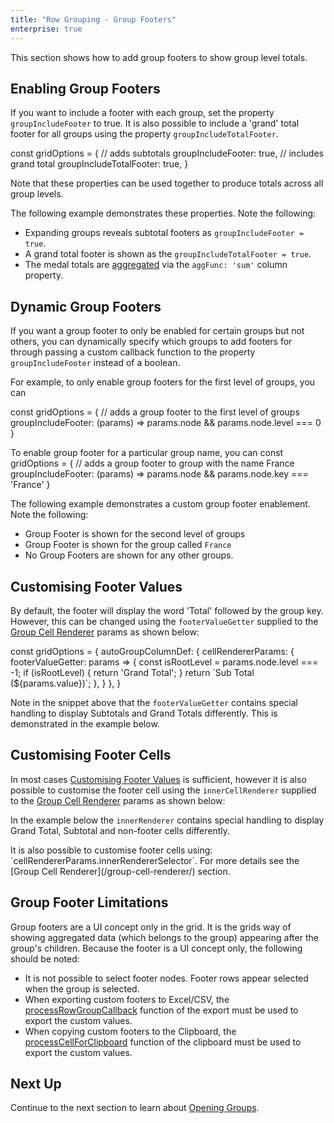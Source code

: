 ```yaml
---
title: "Row Grouping - Group Footers"
enterprise: true
---
```


This section shows how to add group footers to show group level totals.

## Enabling Group Footers

If you want to include a footer with each group, set the property `groupIncludeFooter` to true. It is also possible to 
include a 'grand' total footer for all groups using the property `groupIncludeTotalFooter`.

<snippet>
const gridOptions = {
    // adds subtotals
    groupIncludeFooter: true,
    // includes grand total
    groupIncludeTotalFooter: true,
}
</snippet>

Note that these properties can be used together to produce totals across all group levels.

The following example demonstrates these properties. Note the following:

- Expanding groups reveals subtotal footers as `groupIncludeFooter = true`.
- A grand total footer is shown as the `groupIncludeTotalFooter = true`.
- The medal totals are [aggregated](/aggregation/) via the `aggFunc: 'sum'` column property.

<grid-example title='Enabling Group Footers' name='enabling-group-footers' type='generated' options='{ "enterprise": true, "exampleHeight": 503, "modules": ["clientside", "rowgrouping"] }'></grid-example>

## Dynamic Group Footers

If you want a group footer to only be enabled for certain groups but not others, you can dynamically specify which groups to add footers for through passing a custom callback function to the property `groupIncludeFooter` instead of a boolean.

For example, to only enable group footers for the first level of groups, you can 

<snippet>
const gridOptions = {
    // adds a group footer to the first level of groups
    groupIncludeFooter: (params) => params.node && params.node.level === 0
}
</snippet>

To enable group footer for a particular group name, you can 
<snippet>
const gridOptions = {
    // adds a group footer to group with the name France
    groupIncludeFooter: (params) => params.node && params.node.key === 'France'
}
</snippet>


The following example demonstrates a custom group footer enablement. Note the following:

- Group Footer is shown for the second level of groups
- Group Footer is shown for the group called `France`
- No Group Footers are shown for any other groups.

<grid-example title='Customising Enabling Group Footers' name='customising-enabling-group-footers' type='generated' options='{ "enterprise": true, "exampleHeight": 588, "modules": ["clientside", "rowgrouping"] }'></grid-example>

## Customising Footer Values

By default, the footer will display the word 'Total' followed by the group key. However, this can be changed using the
`footerValueGetter` supplied to the [Group Cell Renderer](/group-cell-renderer/) params as shown below: 
 
<snippet>
const gridOptions = {
    autoGroupColumnDef: { 
        cellRendererParams: {
            footerValueGetter: params =>  {
                const isRootLevel = params.node.level === -1;
                if (isRootLevel) {
                    return 'Grand Total';
                }
                return `Sub Total (${params.value})`;
            },
        }
    },
}
</snippet>

Note in the snippet above that the `footerValueGetter` contains special handling to display Subtotals and Grand Totals
differently. This is demonstrated in the example below.

<grid-example title='Customising Footer Values' name='customising-footer-values' type='generated' options='{ "enterprise": true, "exampleHeight": 503, "modules": ["clientside", "rowgrouping"] }'></grid-example>

## Customising Footer Cells

In most cases [Customising Footer Values](../grouping-footers/#customising-footer-values) is sufficient, however it is
also possible to customise the footer cell using the `innerCellRenderer` supplied to the 
[Group Cell Renderer](/group-cell-renderer/) params as shown below:

In the example below the `innerRenderer` contains special handling to display Grand Total, Subtotal and
non-footer cells differently.

<grid-example title='Customising Footer Cells' name='customising-footer-cells' type='mixed' options='{ "enterprise": true, "exampleHeight": 503, "modules": ["clientside", "rowgrouping"] }'></grid-example>

<note>
It is also possible to customise footer cells using: `cellRendererParams.innerRendererSelector`. For more details see the [Group Cell Renderer](/group-cell-renderer/) section.
</note>

## Group Footer Limitations

Group footers are a UI concept only in the grid. It is the grids way of showing aggregated data (which belongs to the group) appearing after the group's children. Because the footer is a UI concept only, the following should be noted:

- It is not possible to select footer nodes. Footer rows appear selected when the group is selected.
- When exporting custom footers to Excel/CSV, the [processRowGroupCallback](../excel-export-customising-content/) function of the export must be used to export the custom values.
- When copying custom footers to the Clipboard, the [processCellForClipboard](../clipboard/#processing-individual-cells) function of the clipboard must be used to export the custom values.

## Next Up

Continue to the next section to learn about [Opening Groups](../grouping-opening-groups/).
